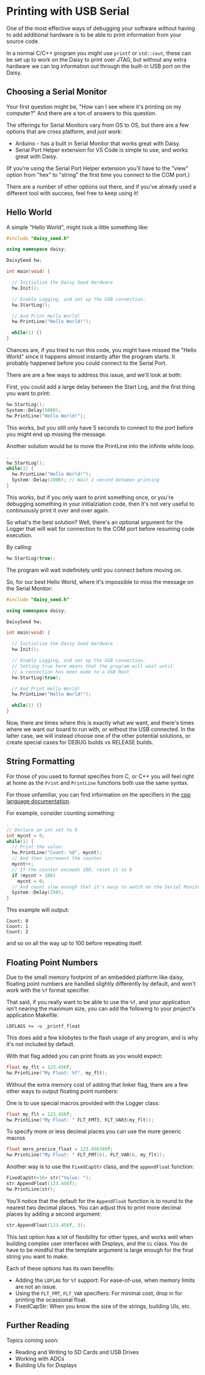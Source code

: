 # Printing with USB Serial

One of the most effective ways of debugging your software without having to add additional hardware is to be able to print information from your source code.

In a normal C/C++ program you might use `printf` or `std::cout`, these can be set up to work on the Daisy to print over JTAG, but without any extra hardware we can log information out through the built-in USB port on the Daisy.

## Choosing a Serial Monitor

Your first question might be, "How can I see where it's printing on my computer?" And there are a ton of answers to this question.

The offerings for Serial Monitors vary from OS to OS, but there are a few options that are cross platform, and _just work_:

* Arduino - has a built in Serial Monitor that works great with Daisy.
* Serial Port Helper extension for VS Code is simple to use, and works great with Daisy.

(If you're using the Serial Port Helper extension you'll have to the "view" option from "hex" to "string" the first time you connect to the COM port.)

There are a number of other options out there, and if you've already used a different tool with success, feel free to keep using it!

## Hello World

A simple "Hello World", might look a little something like:

```cpp
#include "daisy_seed.h"

using namespace daisy;

DaisySeed hw;

int main(void) {

  // Initialize the Daisy Seed Hardware
  hw.Init();

  // Enable Logging, and set up the USB connection.
  hw.StartLog();

  // And Print Hello World!
  hw.PrintLine("Hello World!");

  while(1) {}
}
```

Chances are, if you tried to run this code, you might have missed the "Hello World" since it happens almost instantly after the program starts. It probably happened before you could connect to the Serial Port.

There are are a few ways to address this issue, and we'll look at both:

First, you could add a large delay between the Start Log, and the first thing you want to print:

```cpp
hw.StartLog();
System::Delay(5000);
hw.PrintLine("Hello World!");
```

This works, but you still only have 5 seconds to connect to the port before you might end up missing the message.

Another solution would be to move the PrintLine into the infinite while loop.

```cpp
. . .
hw.StartLog();
while(1) {
  hw.PrintLine("Hello World!");
  System::Delay(1000); // Wait 1 second between printing
}
```

This works, but if you only want to print something once, or you're debugging something in your initialziation code, then it's not very useful to continuously print it over and over again.

So what's the best solution? Well, there's an optional argument for the Logger that will wait for connection to the COM port before resuming code execution.

By calling:

```cpp
hw.StartLog(true);
```

The program will wait indefinitely until you connect before moving on.

So, for our best Hello World, where it's impossible to miss the message on the Serial Monitor:

```cpp
#include "daisy_seed.h"

using namespace daisy;

DaisySeed hw;

int main(void) {

  // Initialize the Daisy Seed Hardware
  hw.Init();

  // Enable Logging, and set up the USB connection.
  // Setting true here means that the program will wait until
  // a connection has been made to a USB Host
  hw.StartLog(true);

  // And Print Hello World!
  hw.PrintLine("Hello World!");

  while(1) {}
}
```

Now, there are times where this is exactly what we want, and there's times where we want our board to run with, or without the USB connected. In the latter case, we will instead choose one of the other potential solutions, or create special cases for DEBUG builds vs RELEASE builds.

## String Formatting

For those of you used to format specifies from C, or C++ you will feel right at home as the `Print` and `PrintLine` functions both use the same syntax.

For those unfamiliar, you can find information on the specifiers in the [cpp language documentation](https://en.cppreference.com/w/cpp/io/c/fprintf).

For example, consider counting something:

```cpp
. . .
// Declare an int set to 0
int mycnt = 0;
while(1) {
  // Print the value:
  hw.PrintLine("Count: %d", mycnt);
  // And then increment the counter
  mycnt++;
  // If the counter exceeds 100, reset it to 0
  if (mycnt > 100)
    mycnt = 0;
  // And count slow enough that it's easy to watch on the Serial Monitor
  System::Delay(250);
}
```

This example will output:

```shell
Count: 0
Count: 1
Count: 2
```

and so on all the way up to 100 before repeating itself.

## Floating Point Numbers

Due to the small memory footprint of an embedded platform like daisy, floating point numbers are handled slightly differently by default, and won't work with the `%f` format specifier.

That said, if you really want to be able to use the `%f`, and your application isn't nearing the maximum size, you can add the following to your project's application Makefile:

```Make
LDFLAGS += -u _printf_float
```

This does add a few kilobytes to the flash usage of any program, and is why it's not included by default.

With that flag added you can print floats as you would expect:

```cpp
float my_flt = 123.456f;
hw.PrintLine("My Float: %f", my_flt);
```

Without the extra memory cost of adding that linker flag, there are a few other ways to output floating point numbers:

One is to use special macros provided with the Logger class:

```cpp
float my_flt = 123.456f;
hw.PrintLine("My Float: " FLT_FMT3, FLT_VAR3(my_flt));
```

To specify more or less decimal places you can use the more generic macros

```cpp
float more_precice_float = 123.456789f;
hw.PrintLine("My Float: " FLT_FMT(6), FLT_VAR(6, my_flt));
```

Another way is to use the `FixedCapStr` class, and the `appendFloat` function:

```cpp
FixedCapStr<16> str("Value: ");
str.AppendFloat(123.456f);
hw.PrintLine(str);
```

You'll notice that the default for the `AppendFloat` function is to round to the nearest two decimal places. You can adjust this to print more decimal places by adding a second argument:

```cpp
str.AppendFloat(123.456f, 3);
```

This last option has a lot of flexibility for other types, and works well when building complex user interfaces with Displays, and the `Ui` class. You do have to be mindful that the template argument is large enough for the final string you want to make.

Each of these options has its own benefits:

* Adding the `LDFLAG` for `%f` support: For ease-of-use, when memory limits are not an issue.
* Using the `FLT_FMT`, `FLT_VAR` specifiers: For minimal cost, drop in for printing the ocassional float.
* FixedCapStr: When you know the size of the strings, building UIs, etc.

## Further Reading

Topics coming soon:

* Reading and Writing to SD Cards and USB Drives
* Working with ADCs
* Building UIs for Displays

